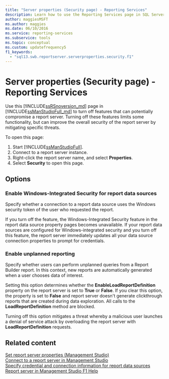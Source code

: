 ```yaml
---
title: "Server properties (Security page) - Reporting Services"
description: Learn how to use the Reporting Services page in SQL Server Management Studio to turn off features that can potentially compromise a report server.
author: maggiesMSFT
ms.author: maggies
ms.date: 06/10/2016
ms.service: reporting-services
ms.subservice: tools
ms.topic: conceptual
ms.custom: updatefrequency5
f1_keywords:
  - "sql13.swb.reportserver.serverproperties.security.f1"
---
```


# Server properties (Security page) - Reporting Services

  Use this [!INCLUDE[ssRSnoversion_md](../../includes/ssrsnoversion-md.md)] page in [!INCLUDE[ssManStudioFull_md](../../includes/ssmanstudiofull-md.md)] to turn off features that can potentially compromise a report server. Turning off these features limits some functionality, but can improve the overall security of the report server by mitigating specific threats.  
  
 To open this page:
 1) Start [!INCLUDE[ssManStudioFull](../../includes/ssmanstudiofull-md.md)].
 2) Connect to a report server instance.
 3) Right-click the report server name, and select **Properties**.
 4) Select **Security** to open this page.  
  
## Options

### Enable Windows-Integrated Security for report data sources

 Specify whether a connection to a report data source uses the Windows security token of the user who requested the report.  
  
 If you turn off the feature, the Windows-Integrated Security feature in the report data source property pages becomes unavailable. If your report data sources are configured for Windows-integrated security and you turn off this feature, the report server immediately updates all your data source connection properties to prompt for credentials.  
  
### Enable unplanned reporting

 Specify whether users can perform unplanned queries from a Report Builder report. In this context, new reports are automatically generated when a user chooses data of interest.
  
 Setting this option determines whether the **EnableLoadReportDefinition** property on the report server is set to **True** or **False**. If you clear this option, the property is set to **False** and report server doesn't generate clickthrough reports that are created during data exploration. All calls to the **LoadReportDefinition** method are blocked.  
  
 Turning off this option mitigates a threat whereby a malicious user launches a denial of service attack by overloading the report server with **LoadReportDefinition** requests.  
  
## Related content

 [Set report server properties &#40;Management Studio&#41;](../../reporting-services/tools/set-report-server-properties-management-studio.md)  
 [Connect to a report server in Management Studio](../../reporting-services/tools/connect-to-a-report-server-in-management-studio.md)  
 [Specify credential and connection information for report data sources](../../reporting-services/report-data/specify-credential-and-connection-information-for-report-data-sources.md)  
 [Report server in Management Studio F1 Help](../../reporting-services/tools/report-server-in-management-studio-f1-help.md)  
 